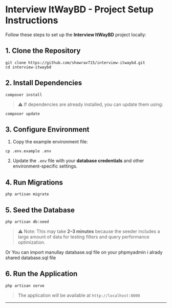 # Interview ItWayBD - Project Setup Instructions

Follow these steps to set up the **Interview ItWayBD** project locally:

## 1. Clone the Repository

```
git clone https://github.com/showrav715/interview-itwaybd.git
cd interview-itwaybd
```

## 2. Install Dependencies

```
composer install
```

> ⚠️ If dependencies are already installed, you can update them using:

```
composer update
```

## 3. Configure Environment

1. Copy the example environment file:

```
cp .env.example .env
```

2. Update the `.env` file with your **database credentials** and other environment-specific settings.

## 4. Run Migrations

```
php artisan migrate
```

## 5. Seed the Database

```
php artisan db:seed
```

> ⚠️ Note: This may take **2–3 minutes** because the seeder includes a large amount of data for testing filters and query performance optimization.

Or You can import manullay database.sql file on your phpmyadmin i alrady shared database.sql file 


## 6. Run the Application

```
php artisan serve
```

> The application will be available at `http://localhost:8000`

---


